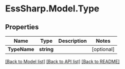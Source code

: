 # EssSharp.Model.Type

## Properties

Name | Type | Description | Notes
------------ | ------------- | ------------- | -------------
**TypeName** | **string** |  | [optional] 

[[Back to Model list]](../README.md#documentation-for-models) [[Back to API list]](../README.md#documentation-for-api-endpoints) [[Back to README]](../README.md)

